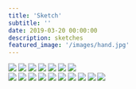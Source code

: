 ```yaml
---
title: 'Sketch'
subtitle: ''
date: 2019-03-20 00:00:00
description: sketches
featured_image: '/images/hand.jpg'
---
```


<div class="gallery" data-columns="3">
	<img src="/images/sketch/01.jpg">
	<img src="/images/sketch/02.jpg">
	<img src="/images/sketch/03.jpg">
	<img src="/images/sketch/04.jpg">
	<img src="/images/sketch/05.jpg">
	<img src="/images/sketch/06.jpg">
	<img src="/images/sketch/07.jpg">
</div>

<div class="gallery" data-columns="3">
	<img src="/images/sketch/07.jpg">
	<img src="/images/sketch/08.jpg">
	<img src="/images/sketch/09.jpg">
	<img src="/images/sketch/10.jpg">
	<img src="/images/sketch/11.jpg">
	<img src="/images/sketch/12.jpg">
	<img src="/images/sketch/13.jpg">
	<img src="/images/sketch/14.jpg">
	<img src="/images/sketch/15.jpg">
	<img src="/images/sketch/16.jpg">
</div>
